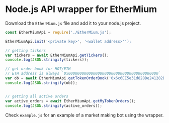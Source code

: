 # Node.js API wrapper for EtherMium

Download the `EtherMium.js` file and add it to your node.js project.

```javascript
const EtherMiumApi = require('./EtherMium.js');

EtherMiumApi.init('<private key>', '<wallet address>'');

// getting tickers
var tickers = await EtherMiumApi.getTickers();
console.log(JSON.stringify(tickers));

// get order book for HOT/ETH
// ETH address is always `0x0000000000000000000000000000000000000000`
var ob = await EtherMiumApi.getTokenOrderBook('0x6c6EE5e31d828De241282B9606C8e98Ea48526E2', '0x0000000000000000000000000000000000000000');
console.log(JSON.stringify(ob));


// getting all active orders
var active_orders = await EtherMiumApi.getMyTokenOrders();
console.log(JSON.stringify(active_orders));
```

Check `example.js` for an example of a market making bot using the wrapper.

